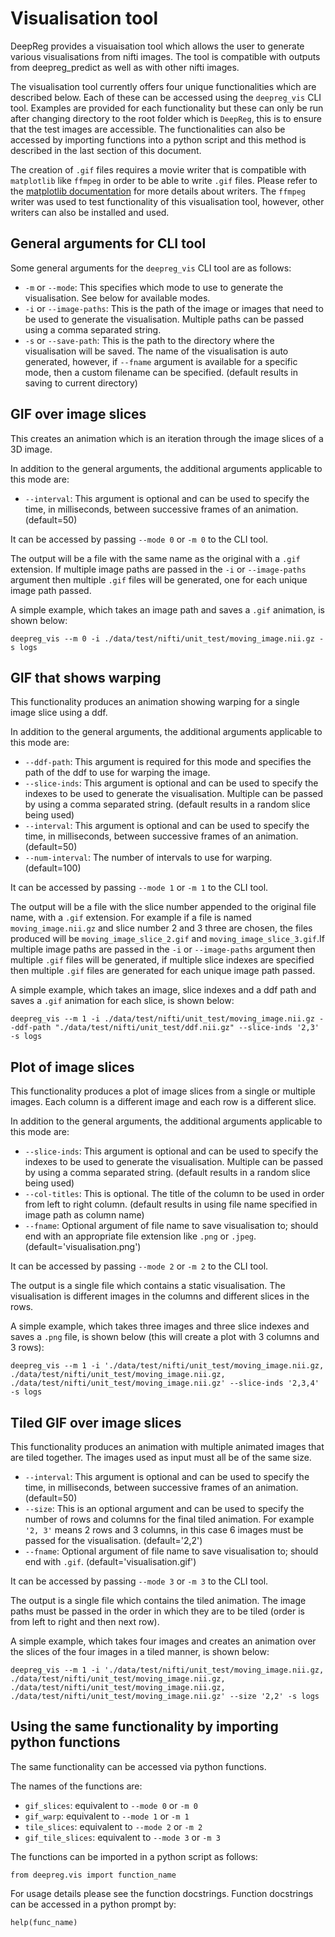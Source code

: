 # Visualisation tool

DeepReg provides a visuaisation tool which allows the user to generate various
visualisations from nifti images. The tool is compatible with outputs from
deepreg_predict as well as with other nifti images.

The visualisation tool currently offers four unique functionalities which are described
below. Each of these can be accessed using the `deepreg_vis` CLI tool. Examples are
provided for each functionality but these can only be run after changing directory to
the root folder which is `DeepReg`, this is to ensure that the test images are
accessible. The functionalities can also be accessed by importing functions into a
python script and this method is described in the last section of this document.

The creation of `.gif` files requires a movie writer that is compatible with
`matplotlib` like `ffmpeg` in order to be able to write `.gif` files. Please refer to
the [matplotlib documentation](https://matplotlib.org/3.3.1/api/animation_api.html) for
more details about writers. The `ffmpeg` writer was used to test functionality of this
visualisation tool, however, other writers can also be installed and used.

## General arguments for CLI tool

Some general arguments for the `deepreg_vis` CLI tool are as follows:

- `-m` or `--mode`: This specifies which mode to use to generate the visualisation. See
  below for available modes.
- `-i` or `--image-paths`: This is the path of the image or images that need to be used
  to generate the visualisation. Multiple paths can be passed using a comma separated
  string.
- `-s` or `--save-path`: This is the path to the directory where the visualisation will
  be saved. The name of the visualisation is auto generated, however, if `--fname`
  argument is available for a specific mode, then a custom filename can be specified.
  (default results in saving to current directory)

## GIF over image slices

This creates an animation which is an iteration through the image slices of a 3D image.

In addition to the general arguments, the additional arguments applicable to this mode
are:

- `--interval`: This argument is optional and can be used to specify the time, in
  milliseconds, between successive frames of an animation. (default=50)

It can be accessed by passing `--mode 0` or `-m 0` to the CLI tool.

The output will be a file with the same name as the original with a `.gif` extension. If
multiple image paths are passed in the `-i` or `--image-paths` argument then multiple
`.gif` files will be generated, one for each unique image path passed.

A simple example, which takes an image path and saves a `.gif` animation, is shown
below:

```
deepreg_vis --m 0 -i ./data/test/nifti/unit_test/moving_image.nii.gz -s logs
```

## GIF that shows warping

This functionality produces an animation showing warping for a single image slice using
a ddf.

In addition to the general arguments, the additional arguments applicable to this mode
are:

- `--ddf-path`: This argument is required for this mode and specifies the path of the
  ddf to use for warping the image.
- `--slice-inds`: This argument is optional and can be used to specify the indexes to be
  used to generate the visualisation. Multiple can be passed by using a comma separated
  string. (default results in a random slice being used)
- `--interval`: This argument is optional and can be used to specify the time, in
  milliseconds, between successive frames of an animation. (default=50)
- `--num-interval`: The number of intervals to use for warping. (default=100)

It can be accessed by passing `--mode 1` or `-m 1` to the CLI tool.

The output will be a file with the slice number appended to the original file name, with
a `.gif` extension. For example if a file is named `moving_image.nii.gz` and slice
number 2 and 3 three are chosen, the files produced will be `moving_image_slice_2.gif`
and `moving_image_slice_3.gif`.If multiple image paths are passed in the `-i` or
`--image-paths` argument then multiple `.gif` files will be generated, if multiple slice
indexes are specified then multiple `.gif` files are generated for each unique image
path passed.

A simple example, which takes an image, slice indexes and a ddf path and saves a `.gif`
animation for each slice, is shown below:

```
deepreg_vis --m 1 -i ./data/test/nifti/unit_test/moving_image.nii.gz --ddf-path "./data/test/nifti/unit_test/ddf.nii.gz" --slice-inds '2,3' -s logs
```

## Plot of image slices

This functionality produces a plot of image slices from a single or multiple images.
Each column is a different image and each row is a different slice.

In addition to the general arguments, the additional arguments applicable to this mode
are:

- `--slice-inds`: This argument is optional and can be used to specify the indexes to be
  used to generate the visualisation. Multiple can be passed by using a comma separated
  string. (default results in a random slice being used)
- `--col-titles`: This is optional. The title of the column to be used in order from
  left to right column. (default results in using file name specified in image path as
  column name)
- `--fname`: Optional argument of file name to save visualisation to; should end with an
  appropriate file extension like `.png` or `.jpeg`. (default='visualisation.png')

It can be accessed by passing `--mode 2` or `-m 2` to the CLI tool.

The output is a single file which contains a static visualisation. The visualisation is
different images in the columns and different slices in the rows.

A simple example, which takes three images and three slice indexes and saves a `.png`
file, is shown below (this will create a plot with 3 columns and 3 rows):

```
deepreg_vis --m 1 -i './data/test/nifti/unit_test/moving_image.nii.gz, ./data/test/nifti/unit_test/moving_image.nii.gz, ./data/test/nifti/unit_test/moving_image.nii.gz' --slice-inds '2,3,4' -s logs
```

## Tiled GIF over image slices

This functionality produces an animation with multiple animated images that are tiled
together. The images used as input must all be of the same size.

- `--interval`: This argument is optional and can be used to specify the time, in
  milliseconds, between successive frames of an animation. (default=50)
- `--size`: This is an optional argument and can be used to specify the number of rows
  and columns for the final tiled animation. For example `'2, 3'` means 2 rows and 3
  columns, in this case 6 images must be passed for the visualisation. (default='2,2')
- `--fname`: Optional argument of file name to save visualisation to; should end with
  `.gif`. (default='visualisation.gif')

It can be accessed by passing `--mode 3` or `-m 3` to the CLI tool.

The output is a single file which contains the tiled animation. The image paths must be
passed in the order in which they are to be tiled (order is from left to right and then
next row).

A simple example, which takes four images and creates an animation over the slices of
the four images in a tiled manner, is shown below:

```
deepreg_vis --m 1 -i './data/test/nifti/unit_test/moving_image.nii.gz, ./data/test/nifti/unit_test/moving_image.nii.gz, ./data/test/nifti/unit_test/moving_image.nii.gz, ./data/test/nifti/unit_test/moving_image.nii.gz' --size '2,2' -s logs
```

## Using the same functionality by importing python functions

The same functionality can be accessed via python functions.

The names of the functions are:

- `gif_slices`: equivalent to `--mode 0` or `-m 0`
- `gif_warp`: equivalent to `--mode 1` or `-m 1`
- `tile_slices`: equivalent to `--mode 2` or `-m 2`
- `gif_tile_slices`: equivalent to `--mode 3` or `-m 3`

The functions can be imported in a python script as follows:

```
from deepreg.vis import function_name
```

For usage details please see the function docstrings. Function docstrings can be
accessed in a python prompt by:

```
help(func_name)
```
